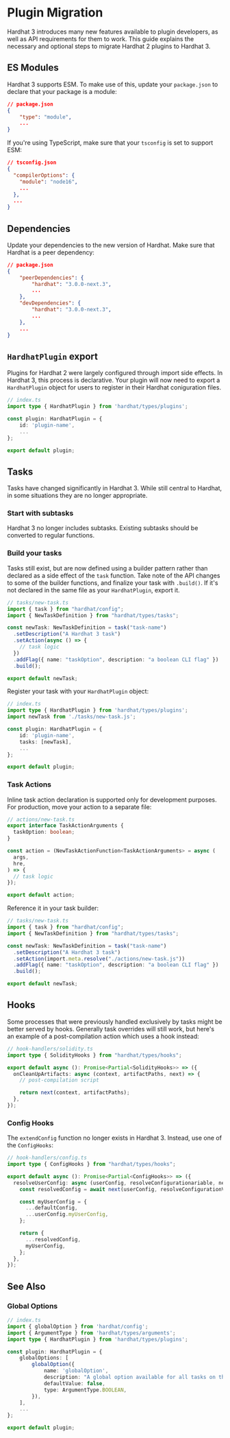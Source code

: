 # Plugin Migration

Hardhat 3 introduces many new features available to plugin developers, as well as API requirements for them to work. This guide explains the necessary and optional steps to migrate Hardhat 2 plugins to Hardhat 3.

## ES Modules

Hardhat 3 supports ESM. To make use of this, update your `package.json` to declare that your package is a module:

```json
// package.json
{
    "type": "module",
    ...
}
```

If you're using TypeScript, make sure that your `tsconfig` is set to support ESM:

```json
// tsconfig.json
{
  "compilerOptions": {
    "module": "node16",
    ...
  },
  ...
}
```

## Dependencies

Update your dependencies to the new version of Hardhat. Make sure that Hardhat is a peer dependency:

```json
// package.json
{
    "peerDependencies": {
        "hardhat": "3.0.0-next.3",
        ...
    },
    "devDependencies": {
        "hardhat": "3.0.0-next.3",
        ...
    },
    ...
}
```

## `HardhatPlugin` export

Plugins for Hardhat 2 were largely configured through import side effects. In Hardhat 3, this process is declarative. Your plugin will now need to export a `HardhatPlugin` object for users to register in their Hardhat coniguration files.

```typescript
// index.ts
import type { HardhatPlugin } from 'hardhat/types/plugins';

const plugin: HardhatPlugin = {
    id: 'plugin-name',
    ...
};

export default plugin;
```

## Tasks

Tasks have changed significantly in Hardhat 3. While still central to Hardhat, in some situations they are no longer appropriate.

### Start with subtasks

Hardhat 3 no longer includes subtasks. Existing subtasks should be converted to regular functions.

### Build your tasks

Tasks still exist, but are now defined using a builder pattern rather than declared as a side effect of the `task` function. Take note of the API changes to some of the builder functions, and finalize your task with `.build()`. If it's not declared in the same file as your `HardhatPlugin`, export it.

```typescript
// tasks/new-task.ts
import { task } from "hardhat/config";
import { NewTaskDefinition } from "hardhat/types/tasks";

const newTask: NewTaskDefinition = task("task-name")
  .setDescription("A Hardhat 3 task")
  .setAction(async () => {
    // task logic
  })
  .addFlag({ name: "taskOption", description: "a boolean CLI flag" })
  .build();

export default newTask;
```

Register your task with your `HardhatPlugin` object:

```typescript
// index.ts
import type { HardhatPlugin } from 'hardhat/types/plugins';
import newTask from './tasks/new-task.js';

const plugin: HardhatPlugin = {
    id: 'plugin-name',
    tasks: [newTask],
    ...
};

export default plugin;
```

### Task Actions

Inline task action declaration is supported only for development purposes. For production, move your action to a separate file:

```typescript
// actions/new-task.ts
export interface TaskActionArguments {
  taskOption: boolean;
}

const action = (NewTaskActionFunction<TaskActionArguments> = async (
  args,
  hre,
) => {
  // task logic
});

export default action;
```

Reference it in your task builder:

```typescript
// tasks/new-task.ts
import { task } from "hardhat/config";
import { NewTaskDefinition } from "hardhat/types/tasks";

const newTask: NewTaskDefinition = task("task-name")
  .setDescription("A Hardhat 3 task")
  .setAction(import.meta.resolve("./actions/new-task.js"))
  .addFlag({ name: "taskOption", description: "a boolean CLI flag" })
  .build();

export default newTask;
```

## Hooks

Some processes that were previously handled exclusively by tasks might be better served by hooks. Generally task overrides will still work, but here's an example of a post-compilation action which uses a hook instead:

```typescript
// hook-handlers/solidity.ts
import type { SolidityHooks } from "hardhat/types/hooks";

export default async (): Promise<Partial<SolidityHooks>> => ({
  onCleanUpArtifacts: async (context, artifactPaths, next) => {
    // post-compilation script

    return next(context, artifactPaths);
  },
});
```

### Config Hooks

The `extendConfig` function no longer exists in Hardhat 3. Instead, use one of the `ConfigHooks`:

```typescript
// hook-handlers/config.ts
import type { ConfigHooks } from "hardhat/types/hooks";

export default async (): Promise<Partial<ConfigHooks>> => ({
  resolveUserConfig: async (userConfig, resolveConfigurationariable, next) => {
    const resolvedConfig = await next(userConfig, resolveConfigurationVariable);

    const myUserConfig = {
      ...defaultConfig,
      ...userConfig.myUserConfig,
    };

    return {
      ...resolvedConfig,
      myUserConfig,
    };
  },
});
```

## See Also

### Global Options

```typescript
// index.ts
import { globalOption } from 'hardhat/config';
import { ArgumentType } from 'hardhat/types/arguments';
import type { HardhatPlugin } from 'hardhat/types/plugins';

const plugin: HardhatPlugin = {
    globalOptions: [
        globalOption({
            name: 'globalOption',
            description: "A global option available for all tasks on the CLI",
            defaultValue: false,
            type: ArgumentType.BOOLEAN,
        }),
    ],
    ...
};

export default plugin;
```
